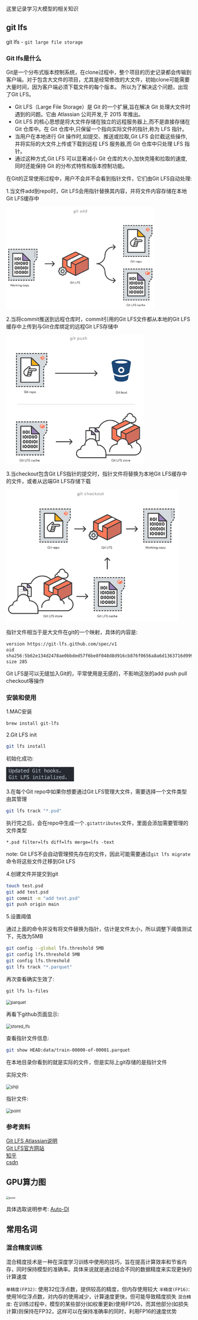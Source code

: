 这里记录学习大模型的相关知识

## git lfs

git lfs - `git large file storage`

### Git lfs是什么

Git是一个分布式版本控制系统，在clone过程中，整个项目的历史记录都会传输到客户端。对于包含大文件的项目，尤其是经常修改的大文件，初始clone可能需要大量时间，因为客户端必须下载文件的每个版本。 所以为了解决这个问题，出现了Git LFS。

- Git LFS（Large File Storage）是 Git 的一个扩展,旨在解决 Git 处理大文件时遇到的问题。它由 Atlassian 公司开发,于 2015 年推出。
- Git LFS 的核心思想是将大文件存储在独立的远程服务器上,而不是直接存储在 Git 仓库中。在 Git 仓库中,只保留一个指向实际文件的指针,称为 LFS 指针。
- 当用户在本地进行 Git 操作时,如提交、推送或拉取,Git LFS 会拦截这些操作,并将实际的大文件上传或下载到远程 LFS 服务器,而 Git 仓库中只处理 LFS 指针。
- 通过这种方式,Git LFS 可以显著减小 Git 仓库的大小,加快克隆和拉取的速度,同时还能保持 Git 的分布式特性和版本控制功能。

在Git的正常使用过程中，用户不会并不会看到指针文件，它们由Git LFS自动处理:  

1.当文件add到repo时，Git LFS会用指针替换其内容，并将文件内容存储在本地Git LFS缓存中  

<img src="./images/git_add.png" alt="git_add" style="zoom:60%;"> 

2.当将commit推送到远程仓库时，commit引用的Git LFS文件都从本地的Git LFS缓存中上传到与Git仓库绑定的远程Git LFS存储中  

<img src="./images/git_push.png" alt="git_push" style="zoom:60%;"> 

3.当checkout包含Git LFS指针的提交时，指针文件将替换为本地Git LFS缓存中的文件，或者从远端Git LFS存储下载

<img src="./images/git_checkout.png" alt="git_checkout" style="zoom:60%;"> 

指针文件相当于是大文件在git的一个映射，具体的内容是:  

```text
version https://git-lfs.github.com/spec/v1
oid sha256:5b62e134d2478ae0bbded57f6be8f048d8d916cb876f0656a8a6d1363716d999
size 285
```

Git LFS是可以无缝加入Git的，平常使用是无感的，不影响这张的add push pull checkout等操作


### 安装和使用

1.MAC安装

```bash
brew install git-lfs
```

2.Git LFS init

```bash 
git lfs install
```
初始化成功:  

<img src="./images/git_init.png" alt="git_init" style="zoom:80%;"> 

3.在每个Git repo中如果你想要通过Git LFS管理大文件，需要选择一个文件类型由其管理  

```bash
git lfs track "*.psd"
```

执行完之后，会在repo中生成一个`.gitattributes`文件，里面会添加需要管理的文件类型  

```text
*.psd filter=lfs diff=lfs merge=lfs -text
```

note: Git LFS不会自动管理预先存在的文件，因此可能需要通过`git lfs migrate`命令将这些文件迁移到Git LFS

4.创建文件并提交到git

```bash
touch test.psd
git add test.psd
git commit -m "add test.psd"
git push origin main
```

5.设置阈值

通过上面的命令并没有将文件替换为指针，估计是文件太小，所以调整下阈值测试下，先改为5MB  

```bash
git config --global lfs.threshold 5MB
git config lfs.threshold 5MB
git config lfs.threshold
git lfs track "*.parquet"
```

再次查看确实生效了:  

```
git lfs ls-files
```

<img src="./images/parquet.png" alt="parquet" style="zoom:80%;"> 

再看下github页面显示:  

<img src="./images/stored_lfs.png" alt="stored_lfs" style="zoom:80%;"> 


查看指针文件信息:  

```bash
git show HEAD:data/train-00000-of-00001.parquet
```

在本地目录你看到的就是实际的文件，但是实际上git存储的是指针文件  

实际文件:  

<img src="./images/shiji.png" alt="shiji" style="zoom:80%;"> 

指针文件:  

<img src="./images/point.png" alt="point" style="zoom:80%;"> 


### 参考资料

[Git LFS Atlassian说明](https://www.atlassian.com/git/tutorials/git-lfs)  
[Git LFS官方网站](https://git-lfs.com/)  
[知乎](https://zhuanlan.zhihu.com/p/690634358)  
[csdn](https://blog.csdn.net/xiaojia1001/article/details/140616622)  

## GPU算力图

<img src="./images/GPU算力.png" alt="point" style="zoom:50%;"> 

具体选取说明参考: [Auto-Dl](https://www.autodl.com/docs/gpu/)

## 常用名词

### 混合精度训练

混合精度技术是一种在深度学习训练中使用的技巧，旨在提高计算效率和节省内存，同时保持模型的准确率。具体来说就是通过结合不同的数据精度来实现更快的计算速度  

`单精度(FP32)`: 使用32位浮点数，提供较高的精度，但内存使用较大
`半精度(FP16)`: 使用16位浮点数，对内存的使用减少，计算速度更快，但可能导致精度损失
`混合精度`: 在训练过程中，模型的某些部分(如权重更新)使用FP126，而其他部分(如损失计算)则保持在FP32，这样可以在保持准确率的同时，利用FP16的速度优势